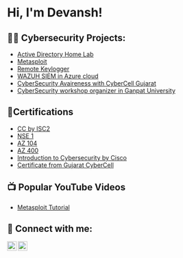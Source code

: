 <h1>Hi, I'm Devansh! </h1>

<h2>👨‍💻 Cybersecurity Projects:</h2>

- [Active Directory Home Lab](https://github.com/PandeyDevansh/ActiveDirectoryLab)
- [Metasploit](https://github.com/PandeyDevansh/ActiveDirectoryLab)
- [Remote Keylogger](https://github.com/PandeyDevansh/ActiveDirectoryLab)
- [WAZUH SIEM in Azure cloud](https://github.com/PandeyDevansh/ActiveDirectoryLab)
- [CyberSecurity Avaireness with CyberCell Gujarat](https://github.com/PandeyDevansh/ActiveDirectoryLab)
- [CyberSecurity workshop organizer in Ganpat University](https://github.com/PandeyDevansh/ActiveDirectoryLab)

<h2>🥇Certifications</h2>

- [CC by ISC2](https://www.linkedin.com/feed/update/urn:li:activity:7105918619158495232/)
- [NSE 1](https://www.linkedin.com/in/devansh-pandey-739310252/details/certifications/)
- [AZ 104](https://www.linkedin.com/in/devansh-pandey-739310252/details/certifications/)
- [AZ 400](https://www.linkedin.com/in/devansh-pandey-739310252/details/certifications/)
- [Introduction to Cybersecurity by Cisco](https://www.linkedin.com/in/devansh-pandey-739310252/details/certifications/)
- [Certificate from Gujarat CyberCell](https://www.linkedin.com/in/devansh-pandey-739310252/details/certifications/)

<h2>📺 Popular YouTube Videos</h2>

- [Metasploit Tutorial](https://www.youtube.com/watch?v=8ZFNiQce4Ds)

<h2> 🤳 Connect with me:</h2>

[<img align="left" alt="JoshMadakor | LinkedIn" width="22px" src="https://cdn.jsdelivr.net/npm/simple-icons@v3/icons/linkedin.svg" />][linkedin]
[<img align="left" alt="JoshMadakor | Instagram" width="22px" src="https://cdn.jsdelivr.net/npm/simple-icons@v3/icons/instagram.svg" />][instagram]

[instagram]: https://instagram.com/ansh__21._?igshid=NzZlODBkYWE4Ng==
[linkedin]: https://www.linkedin.com/in/devansh-pandey-739310252/

<!--
**joshmadakor1/joshmadakor1** is a ✨ _special_ ✨ repository because its `README.md` (this file) appears on your GitHub profile.

Here are some ideas to get you started:

- 🔭 I’m currently working on ...
- 🌱 I’m currently learning ...
- 👯 I’m looking to collaborate on ...
- 🤔 I’m looking for help with ...
- 💬 Ask me about ...
- 📫 How to reach me: ...
- 😄 Pronouns: ...
- ⚡ Fun fact: ...
-->
